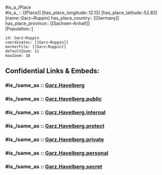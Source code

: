 ﻿---
confidential: public
isDeleted: false
location:
- 52.83
- 12.13
mapmarker: city
mapzoom:
- 7
- 12
SpocWebEntityId: 30369
tags:
- geo/City
type: City
---

#is_a_/Place  
#is_a_ :: [[Place]] 
[has_place_longitude::12.13] 
[has_place_latitude::52.83] 
[name::Garz~Ruppin] 
has_place_country:: [[Germany]]  
has_place_province:: [[Sachsen-Anhalt]]  
[Population::] 



```leaflet
id: Garz~Ruppin
coordinates: [[Garz~Ruppin]] 
markerFile: [[Garz~Ruppin]] 
defaultZoom: 11 
maxZoom: 18
```


## Confidential Links & Embeds: 

### #is_/same_as :: [Garz,Havelberg](/_Standards/Earth/Continent/Europe/Europe~Central/Germany/Germany~East/Sachsen-Anhalt/counties~SA/Stendal/cities~Stendal/Havelberg/Garz,Havelberg.md) 

### #is_/same_as :: [Garz,Havelberg.public](/_public/Earth/Continent/Europe/Europe~Central/Germany/Germany~East/Sachsen-Anhalt/counties~SA/Stendal/cities~Stendal/Havelberg/Garz,Havelberg.public.md) 

### #is_/same_as :: [Garz,Havelberg.internal](/_internal/Earth/Continent/Europe/Europe~Central/Germany/Germany~East/Sachsen-Anhalt/counties~SA/Stendal/cities~Stendal/Havelberg/Garz,Havelberg.internal.md) 

### #is_/same_as :: [Garz,Havelberg.protect](/_protect/Earth/Continent/Europe/Europe~Central/Germany/Germany~East/Sachsen-Anhalt/counties~SA/Stendal/cities~Stendal/Havelberg/Garz,Havelberg.protect.md) 

### #is_/same_as :: [Garz,Havelberg.private](/_private/Earth/Continent/Europe/Europe~Central/Germany/Germany~East/Sachsen-Anhalt/counties~SA/Stendal/cities~Stendal/Havelberg/Garz,Havelberg.private.md) 

### #is_/same_as :: [Garz,Havelberg.personal](/_personal/Earth/Continent/Europe/Europe~Central/Germany/Germany~East/Sachsen-Anhalt/counties~SA/Stendal/cities~Stendal/Havelberg/Garz,Havelberg.personal.md) 

### #is_/same_as :: [Garz,Havelberg.secret](/_secret/Earth/Continent/Europe/Europe~Central/Germany/Germany~East/Sachsen-Anhalt/counties~SA/Stendal/cities~Stendal/Havelberg/Garz,Havelberg.secret.md)

